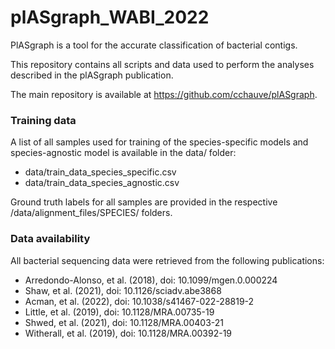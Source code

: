 # plASgraph_WABI_2022

PlASgraph is a tool for the accurate classification of bacterial contigs.

This repository contains all scripts and data used to perform the analyses described in the plASgraph publication.

The main repository is available at <https://github.com/cchauve/plASgraph>.

### Training data

A list of all samples used for training of the species-specific models and species-agnostic model is available in the data/ folder:
 - data/train_data_species_specific.csv
 - data/train_data_species_agnostic.csv

Ground truth labels for all samples are provided in the respective /data/alignment_files/SPECIES/ folders.

### Data availability

All bacterial sequencing data were retrieved from the following publications:
  - Arredondo-Alonso, et al. (2018), doi: 10.1099/mgen.0.000224
  - Shaw, et al. (2021), doi: 10.1126/sciadv.abe3868
  - Acman, et al. (2022), doi: 10.1038/s41467-022-28819-2
  - Little, et al. (2019), doi: 10.1128/MRA.00735-19
  - Shwed, et al. (2021), doi: 10.1128/MRA.00403-21
  - Witherall, et al. (2019), doi: 10.1128/MRA.00392-19
